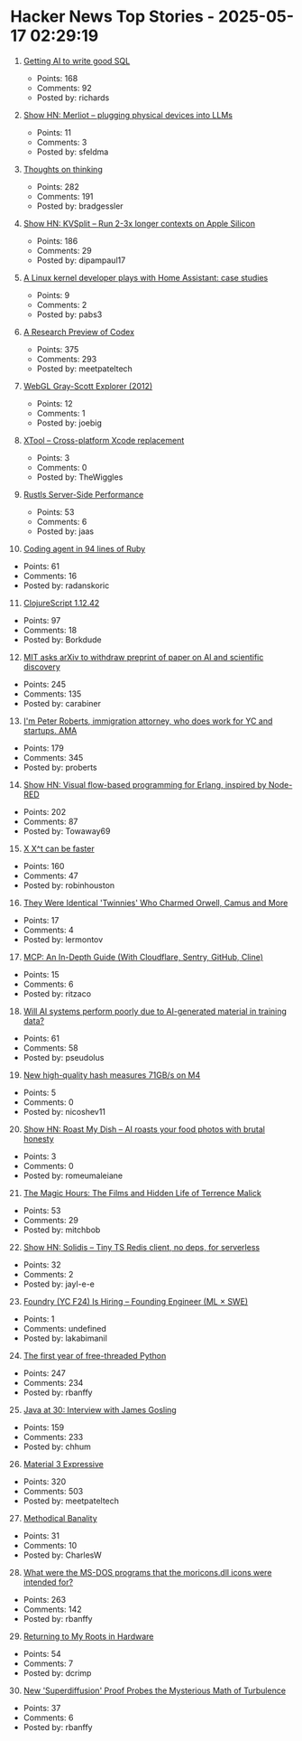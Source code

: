 # Hacker News Top Stories - 2025-05-17 02:29:19

1. [Getting AI to write good SQL](https://cloud.google.com/blog/products/databases/techniques-for-improving-text-to-sql)
   - Points: 168
   - Comments: 92
   - Posted by: richards

2. [Show HN: Merliot – plugging physical devices into LLMs](https://github.com/merliot/hub)
   - Points: 11
   - Comments: 3
   - Posted by: sfeldma

3. [Thoughts on thinking](https://dcurt.is/thinking)
   - Points: 282
   - Comments: 191
   - Posted by: bradgessler

4. [Show HN: KVSplit – Run 2-3x longer contexts on Apple Silicon](https://github.com/dipampaul17/KVSplit)
   - Points: 186
   - Comments: 29
   - Posted by: dipampaul17

5. [A Linux kernel developer plays with Home Assistant: case studies](https://lwn.net/SubscriberLink/1017945/93d12d28178b372e/)
   - Points: 9
   - Comments: 2
   - Posted by: pabs3

6. [A Research Preview of Codex](https://openai.com/index/introducing-codex/)
   - Points: 375
   - Comments: 293
   - Posted by: meetpateltech

7. [WebGL Gray-Scott Explorer (2012)](http://www.mrob.com/pub/comp/xmorphia/ogl/index.html)
   - Points: 12
   - Comments: 1
   - Posted by: joebig

8. [XTool – Cross-platform Xcode replacement](https://github.com/xtool-org/xtool)
   - Points: 3
   - Comments: 0
   - Posted by: TheWiggles

9. [Rustls Server-Side Performance](https://www.memorysafety.org/blog/rustls-server-perf/)
   - Points: 53
   - Comments: 6
   - Posted by: jaas

10. [Coding agent in 94 lines of Ruby](https://radanskoric.com/articles/coding-agent-in-ruby)
   - Points: 61
   - Comments: 16
   - Posted by: radanskoric

11. [ClojureScript 1.12.42](https://clojurescript.org/news/2025-05-16-release)
   - Points: 97
   - Comments: 18
   - Posted by: Borkdude

12. [MIT asks arXiv to withdraw preprint of paper on AI and scientific discovery](https://economics.mit.edu/news/assuring-accurate-research-record)
   - Points: 245
   - Comments: 135
   - Posted by: carabiner

13. [I'm Peter Roberts, immigration attorney, who does work for YC and startups. AMA](undefined)
   - Points: 179
   - Comments: 345
   - Posted by: proberts

14. [Show HN: Visual flow-based programming for Erlang, inspired by Node-RED](https://github.com/gorenje/erlang-red)
   - Points: 202
   - Comments: 87
   - Posted by: Towaway69

15. [X X^t can be faster](https://arxiv.org/abs/2505.09814)
   - Points: 160
   - Comments: 47
   - Posted by: robinhouston

16. [They Were Identical 'Twinnies' Who Charmed Orwell, Camus and More](https://www.nytimes.com/2025/05/04/books/review/the-dazzling-paget-sisters-ariane-bankes.html)
   - Points: 17
   - Comments: 4
   - Posted by: lermontov

17. [MCP: An In-Depth Guide (With Cloudflare, Sentry, GitHub, Cline)](https://www.speakeasy.com/mcp/mcp-tutorial)
   - Points: 15
   - Comments: 6
   - Posted by: ritzaco

18. [Will AI systems perform poorly due to AI-generated material in training data?](https://cacm.acm.org/news/the-collapse-of-gpt/)
   - Points: 61
   - Comments: 58
   - Posted by: pseudolus

19. [New high-quality hash measures 71GB/s on M4](https://github.com/Nicoshev/rapidhash)
   - Points: 5
   - Comments: 0
   - Posted by: nicoshev11

20. [Show HN: Roast My Dish – AI roasts your food photos with brutal honesty](https://www.roastmydish.online/)
   - Points: 3
   - Comments: 0
   - Posted by: romeumaleiane

21. [The Magic Hours: The Films and Hidden Life of Terrence Malick](https://www.lrb.co.uk/the-paper/v47/n09/david-thomson/cool-tricking)
   - Points: 53
   - Comments: 29
   - Posted by: mitchbob

22. [Show HN: Solidis – Tiny TS Redis client, no deps, for serverless](https://github.com/vcms-io/solidis)
   - Points: 32
   - Comments: 2
   - Posted by: jayl-e-e

23. [Foundry (YC F24) Is Hiring – Founding Engineer (ML × SWE)](https://www.ycombinator.com/companies/foundry/jobs/uwi8b6I-founding-engineer-ml-x-swe)
   - Points: 1
   - Comments: undefined
   - Posted by: lakabimanil

24. [The first year of free-threaded Python](https://labs.quansight.org/blog/free-threaded-one-year-recap)
   - Points: 247
   - Comments: 234
   - Posted by: rbanffy

25. [Java at 30: Interview with James Gosling](https://thenewstack.io/java-at-30-the-genius-behind-the-code-that-changed-tech/)
   - Points: 159
   - Comments: 233
   - Posted by: chhum

26. [Material 3 Expressive](https://design.google/library/expressive-material-design-google-research)
   - Points: 320
   - Comments: 503
   - Posted by: meetpateltech

27. [Methodical Banality](https://aeon.co/essays/who-needs-ai-text-generation-when-theres-erasmus-of-rotterdam)
   - Points: 31
   - Comments: 10
   - Posted by: CharlesW

28. [What were the MS-DOS programs that the moricons.dll icons were intended for?](https://devblogs.microsoft.com/oldnewthing/20250507-00/?p=111157)
   - Points: 263
   - Comments: 142
   - Posted by: rbanffy

29. [Returning to My Roots in Hardware](https://dancrimp.nz/2025/03/31/hardware/)
   - Points: 54
   - Comments: 7
   - Posted by: dcrimp

30. [New 'Superdiffusion' Proof Probes the Mysterious Math of Turbulence](https://www.quantamagazine.org/new-superdiffusion-proof-probes-the-mysterious-math-of-turbulence-20250516/)
   - Points: 37
   - Comments: 6
   - Posted by: rbanffy

